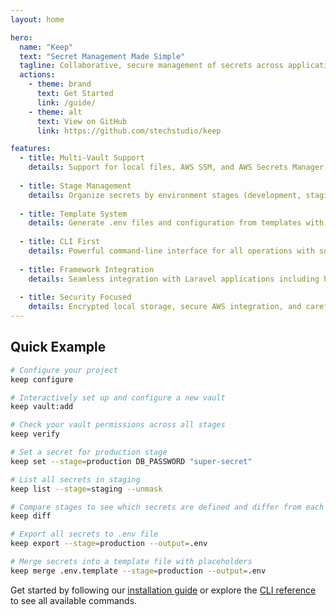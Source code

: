 ```yaml
---
layout: home

hero:
  name: "Keep"
  text: "Secret Management Made Simple"
  tagline: Collaborative, secure management of secrets across applications, environments, and teams.
  actions:
    - theme: brand
      text: Get Started
      link: /guide/
    - theme: alt
      text: View on GitHub
      link: https://github.com/stechstudio/keep

features:
  - title: Multi-Vault Support
    details: Support for local files, AWS SSM, and AWS Secrets Manager with more to come.
    
  - title: Stage Management  
    details: Organize secrets by environment stages (development, staging, production) with easy promotion between stages.
    
  - title: Template System
    details: Generate .env files and configuration from templates with placeholder replacement and validation.
    
  - title: CLI First
    details: Powerful command-line interface for all operations with support for CI/CD workflows and automation.
    
  - title: Framework Integration
    details: Seamless integration with Laravel applications including helper functions and service provider.
    
  - title: Security Focused
    details: Encrypted local storage, secure AWS integration, and careful handling of sensitive data throughout.
---
```


## Quick Example

```bash
# Configure your project
keep configure

# Interactively set up and configure a new vault
keep vault:add

# Check your vault permissions across all stages
keep verify

# Set a secret for production stage
keep set --stage=production DB_PASSWORD "super-secret"

# List all secrets in staging
keep list --stage=staging --unmask

# Compare stages to see which secrets are defined and differ from each other
keep diff

# Export all secrets to .env file
keep export --stage=production --output=.env

# Merge secrets into a template file with placeholders
keep merge .env.template --stage=production --output=.env
```

Get started by following our [installation guide](/guide/installation) or explore the [CLI reference](/reference/) to see all available commands.